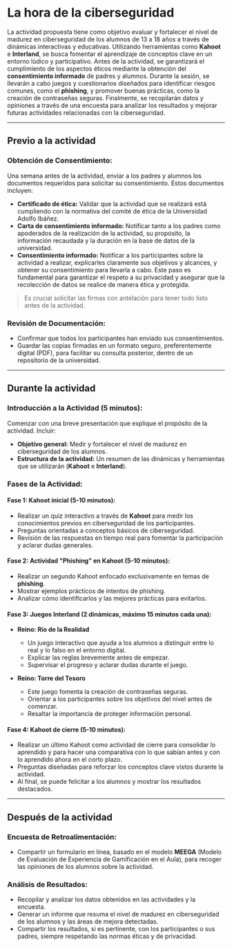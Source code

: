 # La hora de la ciberseguridad

La actividad propuesta tiene como objetivo evaluar y fortalecer el nivel de madurez en ciberseguridad de los alumnos de 13 a 18 años a través de dinámicas interactivas y educativas. Utilizando herramientas como **Kahoot** e **Interland**, se busca fomentar el aprendizaje de conceptos clave en un entorno lúdico y participativo. Antes de la actividad, se garantizará el cumplimiento de los aspectos éticos mediante la obtención del **consentimiento informado** de padres y alumnos. Durante la sesión, se llevarán a cabo juegos y cuestionarios diseñados para identificar riesgos comunes, como el **phishing**, y promover buenas prácticas, como la creación de contraseñas seguras. Finalmente, se recopilarán datos y opiniones a través de una encuesta para analizar los resultados y mejorar futuras actividades relacionadas con la ciberseguridad.

---

## Previo a la actividad

### Obtención de Consentimiento:

Una semana antes de la actividad, enviar a los padres y alumnos los documentos requeridos para solicitar su consentimiento. Estos documentos incluyen:

- **Certificado de ética:** Validar que la actividad que se realizará está cumpliendo con la normativa del comité de ética de la Universidad Adolfo Ibáñez.
- **Carta de consentimiento informado:** Notificar tanto a los padres como apoderados de la realización de la actividad, su propósito, la información recaudada y la duración en la base de datos de la universidad.
- **Consentimiento informado:** Notificar a los participantes sobre la actividad a realizar, explicarles claramente sus objetivos y alcances, y obtener su consentimiento para llevarla a cabo. Este paso es fundamental para garantizar el respeto a su privacidad y asegurar que la recolección de datos se realice de manera ética y protegida.

> Es crucial solicitar las firmas con antelación para tener todo listo antes de la actividad.

### Revisión de Documentación:

- Confirmar que todos los participantes han enviado sus consentimientos.
- Guardar las copias firmadas en un formato seguro, preferentemente digital (PDF), para facilitar su consulta posterior, dentro de un repositorio de la universidad.

---

## Durante la actividad

### Introducción a la Actividad (5 minutos):

Comenzar con una breve presentación que explique el propósito de la actividad. Incluir:

- **Objetivo general:** Medir y fortalecer el nivel de madurez en ciberseguridad de los alumnos.
- **Estructura de la actividad:** Un resumen de las dinámicas y herramientas que se utilizarán (**Kahoot** e **Interland**).

### Fases de la Actividad:

#### **Fase 1: Kahoot inicial (5-10 minutos):**

- Realizar un quiz interactivo a través de **Kahoot** para medir los conocimientos previos en ciberseguridad de los participantes.
- Preguntas orientadas a conceptos básicos de ciberseguridad.
- Revisión de las respuestas en tiempo real para fomentar la participación y aclarar dudas generales.

#### **Fase 2: Actividad "Phishing" en Kahoot (5-10 minutos):**

- Realizar un segundo Kahoot enfocado exclusivamente en temas de **phishing**.
- Mostrar ejemplos prácticos de intentos de phishing.
- Analizar cómo identificarlos y las mejores prácticas para evitarlos.

#### **Fase 3: Juegos Interland (2 dinámicas, máximo 15 minutos cada una):**

- **Reino: Río de la Realidad**
  - Un juego interactivo que ayuda a los alumnos a distinguir entre lo real y lo falso en el entorno digital.
  - Explicar las reglas brevemente antes de empezar.
  - Supervisar el progreso y aclarar dudas durante el juego.

- **Reino: Torre del Tesoro**
  - Este juego fomenta la creación de contraseñas seguras.
  - Orientar a los participantes sobre los objetivos del nivel antes de comenzar.
  - Resaltar la importancia de proteger información personal.

#### **Fase 4: Kahoot de cierre (5-10 minutos):**

- Realizar un último Kahoot como actividad de cierre para consolidar lo aprendido y para hacer una comparativa con lo que sabían antes y con lo aprendido ahora en el corto plazo.
- Preguntas diseñadas para reforzar los conceptos clave vistos durante la actividad.
- Al final, se puede felicitar a los alumnos y mostrar los resultados destacados.

---

## Después de la actividad

### Encuesta de Retroalimentación:

- Compartir un formulario en línea, basado en el modelo **MEEGA** (Modelo de Evaluación de Experiencia de Gamificación en el Aula), para recoger las opiniones de los alumnos sobre la actividad.

### Análisis de Resultados:

- Recopilar y analizar los datos obtenidos en las actividades y la encuesta.
- Generar un informe que resuma el nivel de madurez en ciberseguridad de los alumnos y las áreas de mejora detectadas.
- Compartir los resultados, si es pertinente, con los participantes o sus padres, siempre respetando las normas éticas y de privacidad.


